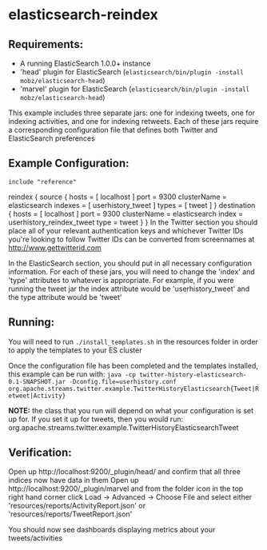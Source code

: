 elasticsearch-reindex
==============================

Requirements:
-------------
 - A running ElasticSearch 1.0.0+ instance
 - 'head' plugin for ElasticSearch (`elasticsearch/bin/plugin -install mobz/elasticsearch-head`)
 - 'marvel' plugin for ElasticSearch (`elasticsearch/bin/plugin -install mobz/elasticsearch-head`)

This example includes three separate jars: one for indexing tweets, one for indexing activities, and one for indexing retweets.
Each of these jars require a corresponding configuration file that defines both Twitter and ElasticSearch preferences

Example Configuration:
----------------------

    include "reference"
reindex {
    source {
        hosts = [
            localhost
        ]
        port = 9300
        clusterName = elasticsearch
        indexes = [
            userhistory_tweet
        ]
        types = [
            tweet
        ]
    }
    destination {
        hosts = [
            localhost
        ]
        port = 9300
        clusterName = elasticsearch
        index = userhistory_reindex_tweet
        type = tweet
    }
}
In the Twitter section you should place all of your relevant authentication keys and whichever Twitter IDs you're looking to follow
Twitter IDs can be converted from screennames at http://www.gettwitterid.com

In the ElasticSearch section, you should put in all necessary configuration information. For each of these jars, you will need
to change the 'index' and 'type' attributes to whatever is appropriate. For example, if you were running the tweet jar the index attribute
would be 'userhistory_tweet' and the type attribute would be 'tweet'

Running:
--------

You will need to run `./install_templates.sh` in the resources folder in order to apply the templates to your ES cluster

Once the configuration file has been completed and the templates installed, this example can be run with:
`java -cp twitter-history-elasticsearch-0.1-SNAPSHOT.jar -Dconfig.file=userhistory.conf org.apache.streams.twitter.example.TwitterHistoryElasticsearch{Tweet|Retweet|Activity}`

**NOTE:** the class that you run will depend on what your configuration is set up for. If you set it up for tweets, then you would run:
org.apache.streams.twitter.example.TwitterHistoryElasticsearchTweet

Verification:
-------------
Open up http://localhost:9200/_plugin/head/ and confirm that all three indices now have data in them
Open up http://localhost:9200/_plugin/marvel and from the folder icon in the top right hand corner click
    Load -> Advanced -> Choose File and select either 'resources/reports/ActivityReport.json' or 'resources/reports/TweetReport.json'

You should now see dashboards displaying metrics about your tweets/activities
